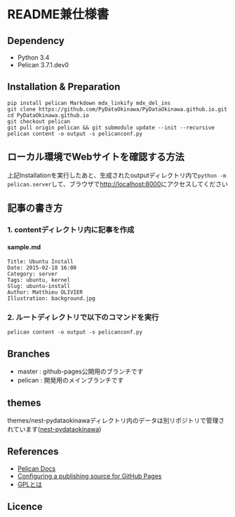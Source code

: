 # README兼仕様書

## Dependency

- Python 3.4
- Pelican 3.7.1.dev0

## Installation & Preparation

    pip install pelican Markdown mdx_linkify mdx_del_ins
    git clone https://github.com/PyDataOkinawa/PyDataOkinawa.github.io.git
    cd PyDataOkinawa.github.io
    git checkout pelican
    git pull origin pelican && git submodule update --init --recursive
    pelican content -o output -s pelicanconf.py

## ローカル環境でWebサイトを確認する方法

上記Installationを実行したあと、生成されたoutputディレクトリ内で`python -m pelican.server`して、ブラウザで[http://localhost:8000](http://localhost:8000)にアクセスしてください


## 記事の書き方

### 1. contentディレクトリ内に記事を作成

#### sample.md

    Title: Ubuntu Install
    Date: 2015-02-18 16:00
    Category: server
    Tags: ubuntu, kernel
    Slug: ubuntu-install
    Author: Matthieu OLIVIER
    Illustration: background.jpg

### 2. ルートディレクトリで以下のコマンドを実行

    pelican content -o output -s pelicanconf.py


## Branches
- master  : github-pages公開用のブランチです
- pelican : 開発用のメインブランチです


## themes

themes/nest-pydataokinawaディレクトリ内のデータは別リポジトリで管理されています([nest-pydataokinawa](https://github.com/PyDataOkinawa/nest-pydataokinawa))


## References

- [Pelican Docs](http://docs.getpelican.com/en/3.6.3/index.html)
- [Configuring a publishing source for GitHub Pages](https://help.github.com/articles/configuring-a-publishing-source-for-github-pages/)
- [GPLとは](http://www.weblio.jp/content/GPL)


## Licence
